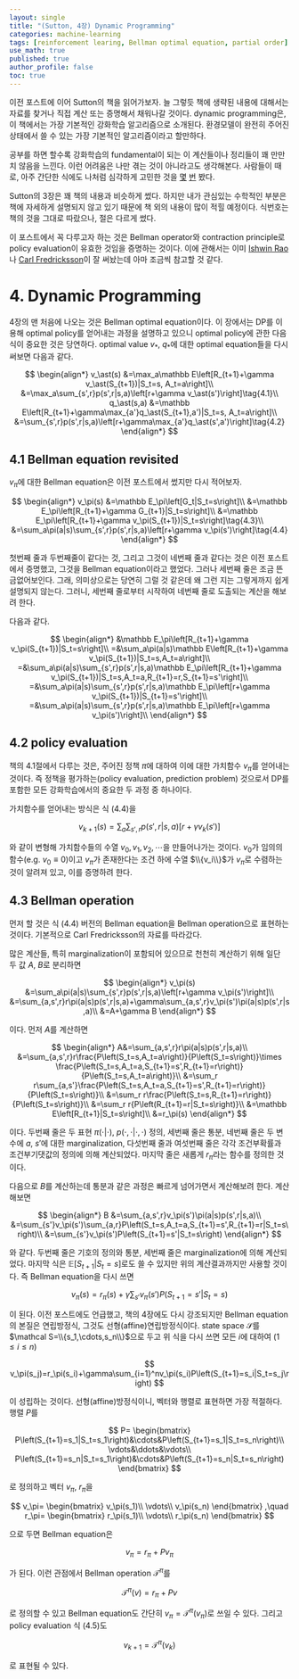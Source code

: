 ```yaml
---
layout: single
title: "(Sutton, 4장) Dynamic Programming"
categories: machine-learning
tags: [reinforcement learing, Bellman optimal equation, partial order]
use_math: true
published: true
author_profile: false
toc: true
---
```


이전 포스트에 이어 Sutton의 책을 읽어가보자.
늘 그렇듯 책에 생략된 내용에 대해서는 자료를 찾거나 직접 계산 또는 증명해서 채워나갈 것이다.
dynamic programming은, 이 책에서는 가장 기본적인 강화학습 알고리즘으로 소개된다.
환경모델이 완전히 주어진 상태에서 쓸 수 있는 가장 기본적인 알고리즘이라고 할만하다.

공부를 하면 할수록 강화학습의 fundamental이 되는 이 계산들이나 정리들이 꽤 만만치 않음을 느낀다.
이런 어려움은 나만 겪는 것이 아니라고도 생각해본다.
사람들이 때로, 아주 간단한 식에도 나처럼 심각하게 고민한 것을 [몇](https://mathoverflow.net/q/321701/573437) [번](https://stats.stackexchange.com/q/385713/398741) 봤다.

Sutton의 3장은 꽤 책의 내용과 비슷하게 썼다.
하지만 내가 관심있는 수학적인 부분은 책에 자세하게 설명되지 않고 있기 때문에 책 외의 내용이 많이 적힐 예정이다.
식번호는 책의 것을 그대로 따랐으나, 절은 다르게 썼다.

이 포스트에서 꼭 다루고자 하는 것은 Bellman operator와 contraction principle로 policy evaluation이 유효한 것임을 증명하는 것이다.
이에 관해서는 이미 [Ishwin Rao](https://web.stanford.edu/class/cme241/lecture_slides/BellmanOperators.pdf)나 [Carl Fredricksson](https://cfml.se/bellman-operators-are-contractions/)이 잘 써놨는데 아마 조금씩 참고할 것 같다.

# 4. Dynamic Programming

4장의 맨 처음에 나오는 것은 Bellman optimal equation이다.
이 장에서는 DP를 이용해 optimal policy를 얻어내는 과정을 설명하고 있으니 optimal policy에 관한 다음 식이 중요한 것은 당연하다.
optimal value $v_\ast$, $q_\ast$에 대한 optimal equation들을 다시 써보면 다음과 같다.

$$
\begin{align*}
v_\ast(s)
&=\max_a\mathbb E\left[R_{t+1}+\gamma v_\ast(S_{t+1})|S_t=s, A_t=a\right]\\
&=\max_a\sum_{s',r}p(s',r|s,a)\left[r+\gamma v_\ast(s')\right]\tag{4.1}\\
q_\ast(s,a)
&=\mathbb E\left[R_{t+1}+\gamma\max_{a'}q_\ast(S_{t+1},a')|S_t=s, A_t=a\right]\\
&=\sum_{s',r}p(s',r|s,a)\left[r+\gamma\max_{a'}q_\ast(s',a')\right]\tag{4.2}
\end{align*}
$$

## 4.1 Bellman equation revisited

$v_\pi$에 대한 Bellman equation은 이전 포스트에서 썼지만 다시 적어보자.

$$
\begin{align*}
v_\pi(s)
&=\mathbb E_\pi\left[G_t|S_t=s\right]\\
&=\mathbb E_\pi\left[R_{t+1}+\gamma G_{t+1}|S_t=s\right]\\
&=\mathbb E_\pi\left[R_{t+1}+\gamma v_\pi(S_{t+1})|S_t=s\right]\tag{4.3}\\
&=\sum_a\pi(a|s)\sum_{s',r}p(s',r|s,a)\left[r+\gamma v_\pi(s')\right]\tag{4.4}
\end{align*}
$$

첫번째 줄과 두번째줄이 같다는 것, 그리고 그것이 네번째 줄과 같다는 것은 이전 포스트에서 증명했고, 그것을 Bellman equation이라고 했었다.
그러나 세번째 줄은 조금 뜬금없어보인다.
그래, 의미상으로는 당연히 그럴 것 같은데 왜 그런 지는 그렇게까지 쉽게 설명되지 않는다.
그러니, 세번째 줄로부터 시작하여 네번째 줄로 도출되는 계산을 해보려 한다.

다음과 같다.

$$
\begin{align*}
&\mathbb E_\pi\left[R_{t+1}+\gamma v_\pi(S_{t+1})|S_t=s\right]\\
=&\sum_a\pi(a|s)\mathbb E\left[R_{t+1}+\gamma v_\pi(S_{t+1})|S_t=s,A_t=a\right]\\
=&\sum_a\pi(a|s)\sum_{s',r}p(s',r|s,a)\mathbb E_\pi\left[R_{t+1}+\gamma v_\pi(S_{t+1})|S_t=s,A_t=a,R_{t+1}=r,S_{t+1}=s'\right]\\
=&\sum_a\pi(a|s)\sum_{s',r}p(s',r|s,a)\mathbb E_\pi\left[r+\gamma v_\pi(S_{t+1})|S_{t+1}=s'\right]\\
=&\sum_a\pi(a|s)\sum_{s',r}p(s',r|s,a)\mathbb E_\pi\left[r+\gamma v_\pi(s')\right]\\
\end{align*}
$$

## 4.2 policy evaluation

책의 4.1절에서 다루는 것은, 주어진 정책 $\pi$에 대하여 이에 대한 가치함수 $v_\pi$를 얻어내는 것이다.
즉 정책을 평가하는(policy evaluation, prediction problem) 것으로서 DP를 포함한 모든 강화학습에서의 중요한 두 과정 중 하나이다.

가치함수를 얻어내는 방식은 식 (4.4)을

$$
v_{k+1}(s)=\sum_a\sum_{s',r}p(s',r|s,a)\left[r+\gamma v_k(s')\right]\tag{4.5}
$$

와 같이 변형해 가치함수들의 수열 $v_0, v_1, v_2, \cdots$을 만들어나가는 것이다.
$v_0$가 임의의 함수(e.g. $v_0\equiv0$)이고 $v_\pi$가 존재한다는 조건 하에 수열 $\\{v_i\\}$가 $v_\pi$로 수렴하는 것이 알려져 있고, 이를 증명하려 한다.

## 4.3 Bellman operation

먼저 할 것은 식 (4.4) 버전의 Bellman equation을 Bellman operation으로 표현하는 것이다.
기본적으로 Carl Fredricksson의 자료를 따라갔다.

많은 계산들, 특히 marginalization이 포함되어 있으므로 천천히 계산하기 위해 일단 두 값 $A$, $B$로 분리하면

$$
\begin{align*}
v_\pi(s)
&=\sum_a\pi(a|s)\sum_{s',r}p(s',r|s,a)\left[r+\gamma v_\pi(s')\right]\\
&=\sum_{a,s',r}r\pi(a|s)p(s',r|s,a)+\gamma\sum_{a,s',r}v_\pi(s')\pi(a|s)p(s',r|s,a)\\
&=A+\gamma B
\end{align*}
$$

이다.
먼저 $A$를 계산하면

$$
\begin{align*}
A&=\sum_{a,s',r}r\pi(a|s)p(s',r|s,a)\\
&=\sum_{a,s',r}r\frac{P\left(S_t=s,A_t=a\right)}{P\left(S_t=s\right)}\times
\frac{P\left(S_t=s,A_t=a,S_{t+1}=s',R_{t+1}=r\right)}{P\left(S_t=s,A_t=a\right)}\\
&=\sum_r r\sum_{a,s'}\frac{P\left(S_t=s,A_t=a,S_{t+1}=s',R_{t+1}=r\right)}{P\left(S_t=s\right)}\\
&=\sum_r r\frac{P\left(S_t=s,R_{t+1}=r\right)}{P\left(S_t=s\right)}\\
&=\sum_r r{P\left(R_{t+1}=r|S_t=s\right)}\\
&=\mathbb E\left[R_{t+1}|S_t=s\right]\\
&=r_\pi(s)
\end{align*}
$$

이다.
두번째 줄은 두 표현 $\pi(\cdot|\cdot)$, $p(\cdot,\cdot|\cdot,\cdot)$ 정의, 세번째 줄은 통분, 네번째 줄은 두 변수에 $a$, $s'$에 대한 marginalization, 다섯번째 줄과 여섯번째 줄은 각각 조건부확률과 조건부기댓값의 정의에 의해 계산되었다.
마지막 줄은 새롭게 $r_\pi$라는 함수를 정의한 것이다.

다음으로 $B$를 계산하는데 통분과 같은 과정은 빠르게 넘어가면서 계산해보려 한다.
계산해보면

$$
\begin{align*}
B
&=\sum_{a,s',r}v_\pi(s')\pi(a|s)p(s',r|s,a)\\
&=\sum_{s'}v_\pi(s')\sum_{a,r}P\left(S_t=s,A_t=a,S_{t+1}=s',R_{t+1}=r|S_t=s\right)\\
&=\sum_{s'}v_\pi(s')P\left(S_{t+1}=s'|S_t=s\right)
\end{align*}
$$

와 같다.
두번째 줄은 기호의 정의와 통분, 세번째 줄은 marginalization에 의해 계산되었다.
마지막 식은 $\mathbb E\left[S_{t+1}|S_t=s\right]$로도 쓸 수 있지만 위의 계산결과까지만 사용할 것이다.
즉 Bellman equation을 다시 쓰면

$$
v_\pi(s)=r_\pi(s)+\gamma\sum_{s'}v_\pi(s')P\left(S_{t+1}=s'|S_t=s\right)
$$

이 된다.
이전 포스트에도 언급했고, 책의 4장에도 다시 강조되지만 Bellman equation의 본질은 연립방정식, 그것도 선형(affine)연립방정식이다.
state space $\mathcal S$를 $\mathcal S=\\{s_1,\cdots,s_n\\}$으로 두고 위 식을 다시 쓰면 모든 $i$에 대하여 ($1\le i\le n)$

$$
v_\pi(s_j)=r_\pi(s_i)+\gamma\sum_{i=1}^nv_\pi(s_i)P\left(S_{t+1}=s_i|S_t=s_j\right)
$$

이 성립하는 것이다.
선형(affine)방정식이니, 벡터와 행렬로 표현하면 가장 적절하다.
행렬 $P$를

$$
P=
\begin{bmatrix}
P\left(S_{t+1}=s_1|S_t=s_1\right)&\cdots&P\left(S_{t+1}=s_1|S_t=s_n\right)\\
\vdots&\ddots&\vdots\\
P\left(S_{t+1}=s_n|S_t=s_1\right)&\cdots&P\left(S_{t+1}=s_n|S_t=s_n\right)
\end{bmatrix}
$$

로 정의하고 벡터 $v_\pi$, $r_\pi$을

$$
v_\pi=
\begin{bmatrix}
v_\pi(s_1)\\
\vdots\\
v_\pi(s_n)
\end{bmatrix}
,\quad
r_\pi=
\begin{bmatrix}
r_\pi(s_1)\\
\vdots\\
r_\pi(s_n)
\end{bmatrix}
$$

으로 두면 Bellman equation은

$$v_\pi=r_\pi+Pv_\pi$$

가 된다.
이런 관점에서 Bellman operation $\mathcal T^\pi$를

$$\mathcal T^\pi(v)=r_\pi+Pv$$

로 정의할 수 있고 Bellman equation도 간단히 $v_\pi=\mathcal T^\pi(v_\pi)$로 쓰일 수 있다.
그리고 policy evaluation 식 (4.5)도

$$v_{k+1}=\mathcal T^\pi(v_k)\tag{4.5*}$$

로 표현될 수 있다.